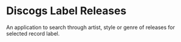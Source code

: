 # Discogs Label Releases

An application to search through artist, style or genre of releases for selected record label.
